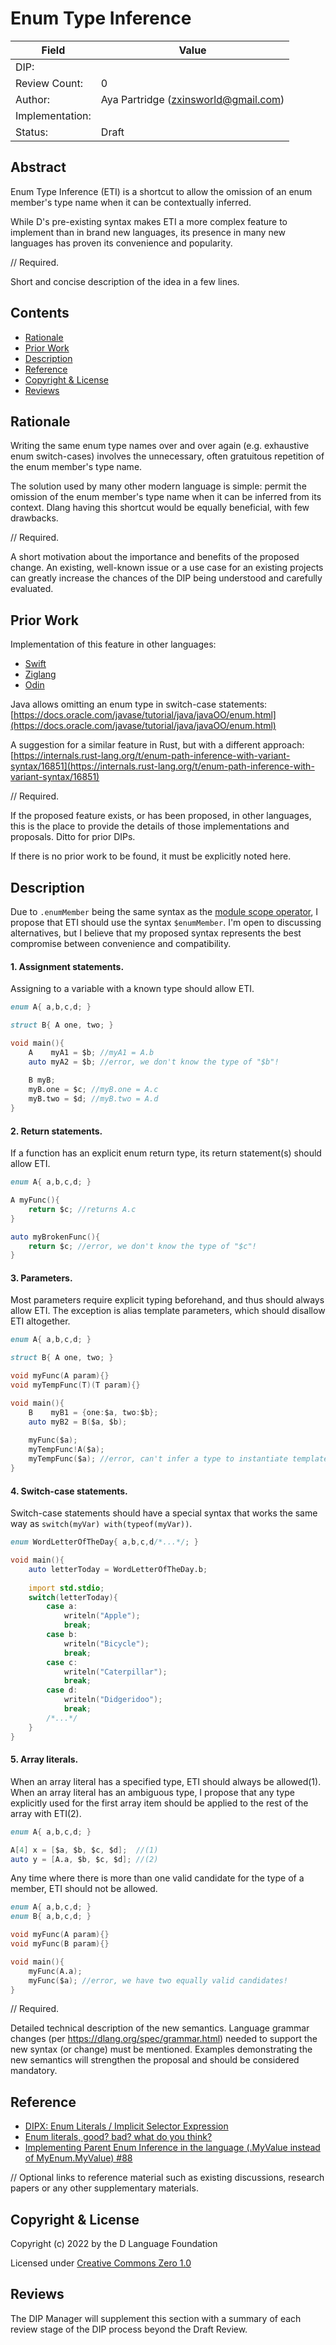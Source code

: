 # Enum Type Inference

| Field           | Value                                                           |
|-----------------|-----------------------------------------------------------------|
| DIP:            |                                                                 |
| Review Count:   | 0                                                               |
| Author:         | Aya Partridge (zxinsworld@gmail.com)                            |
| Implementation: |                                                                 |
| Status:         | Draft                                                           |

## Abstract

Enum Type Inference (ETI) is a shortcut to allow the omission of an enum member's
type name when it can be contextually inferred.

While D's pre-existing syntax makes ETI a more complex feature to implement than in brand
new languages, its presence in many new languages has proven its convenience and popularity.

//
Required.

Short and concise description of the idea in a few lines.

## Contents
* [Rationale](#rationale)
* [Prior Work](#prior-work)
* [Description](#description)
* [Reference](#reference)
* [Copyright & License](#copyright--license)
* [Reviews](#reviews)

## Rationale
Writing the same enum type names over and over again (e.g. exhaustive enum switch-cases)
involves the unnecessary, often gratuitous repetition of the enum member's type name.

The solution used by many other modern language is simple: permit the omission
of the enum member's type name when it can be inferred from its context.
Dlang having this shortcut would be equally beneficial, with few drawbacks.

//
Required.

A short motivation about the importance and benefits of the proposed change.  An existing,
well-known issue or a use case for an existing projects can greatly increase the
chances of the DIP being understood and carefully evaluated.

## Prior Work
Implementation of this feature in other languages:
- [Swift](https://docs.swift.org/swift-book/LanguageGuide/Enumerations.html)
- [Ziglang](https://ziglang.org/documentation/master/#Enum-Literals)
- [Odin](https://odin-lang.org/docs/overview/#implicit-selector-expression)

Java allows omitting an enum type in switch-case statements: [https://docs.oracle.com/javase/tutorial/java/javaOO/enum.html](https://docs.oracle.com/javase/tutorial/java/javaOO/enum.html)

A suggestion for a similar feature in Rust, but with a different approach: [https://internals.rust-lang.org/t/enum-path-inference-with-variant-syntax/16851](https://internals.rust-lang.org/t/enum-path-inference-with-variant-syntax/16851)

//
Required.

If the proposed feature exists, or has been proposed, in other languages, this is the place
to provide the details of those implementations and proposals. Ditto for prior DIPs.

If there is no prior work to be found, it must be explicitly noted here.

## Description
Due to `.enumMember` being the same syntax as the [module scope operator](https://dlang.org/spec/module.html#module_scope_operators),
I propose that ETI should use the syntax `$enumMember`. I'm open to discussing alternatives,
but I believe that my proposed syntax represents the best compromise between convenience and compatibility.

#### 1. Assignment statements.
Assigning to a variable with a known type should allow ETI.
```d
enum A{ a,b,c,d; }

struct B{ A one, two; }

void main(){
    A    myA1 = $b; //myA1 = A.b
    auto myA2 = $b; //error, we don't know the type of "$b"!
    
    B myB;
    myB.one = $c; //myB.one = A.c
    myB.two = $d; //myB.two = A.d
}
```

#### 2. Return statements.
If a function has an explicit enum return type, its return statement(s)
should allow ETI.
```d
enum A{ a,b,c,d; }

A myFunc(){
    return $c; //returns A.c
}

auto myBrokenFunc(){
    return $c; //error, we don't know the type of "$c"!
}
```

#### 3. Parameters.
Most parameters require explicit typing beforehand, and thus should
always allow ETI. The exception is alias template parameters, which
should disallow ETI altogether.
```d
enum A{ a,b,c,d; }

struct B{ A one, two; }

void myFunc(A param){}
void myTempFunc(T)(T param){}

void main(){
    B    myB1 = {one:$a, two:$b};
    auto myB2 = B($a, $b);
    
    myFunc($a);
    myTempFunc!A($a);
    myTempFunc($a); //error, can't infer a type to instantiate template with from "$a"
}
```

#### 4. Switch-case statements.
Switch-case statements should have a special syntax that works the same way as `switch(myVar) with(typeof(myVar))`.
```d
enum WordLetterOfTheDay{ a,b,c,d/*...*/; }

void main(){
    auto letterToday = WordLetterOfTheDay.b;
    
    import std.stdio;
    switch(letterToday){
        case a:
            writeln("Apple");
            break;
        case b:
            writeln("Bicycle");
            break;
        case c:
            writeln("Caterpillar");
            break;
        case d:
            writeln("Didgeridoo");
            break;
        /*...*/
    }
}
```

#### 5. Array literals.
When an array literal has a specified type, ETI should always be allowed(1).
When an array literal has an ambiguous type, I propose that any type explicitly
used for the first array item should be applied to the rest of the array with ETI(2).
```d
enum A{ a,b,c,d; }

A[4] x = [$a, $b, $c, $d];  //(1)
auto y = [A.a, $b, $c, $d]; //(2)
```

Any time where there is more than one valid candidate for the type of a member, ETI should not be allowed.
```d
enum A{ a,b,c,d; }
enum B{ a,b,c,d; }

void myFunc(A param){}
void myFunc(B param){}

void main(){
    myFunc(A.a);
    myFunc($a); //error, we have two equally valid candidates!
}
```

//
Required.

Detailed technical description of the new semantics. Language grammar changes
(per https://dlang.org/spec/grammar.html) needed to support the new syntax
(or change) must be mentioned. Examples demonstrating the new semantics will
strengthen the proposal and should be considered mandatory.

## Reference
- [DIPX: Enum Literals / Implicit Selector Expression](https://forum.dlang.org/thread/yxxhemcpfkdwewvzulxf@forum.dlang.org)
- [Enum literals, good? bad? what do you think?](https://forum.dlang.org/thread/zvhelliyehokebybmttz@forum.dlang.org)
- [Implementing Parent Enum Inference in the language (.MyValue instead of MyEnum.MyValue) #88](https://github.com/dlang/projects/issues/88)

//
Optional links to reference material such as existing discussions, research papers
or any other supplementary materials.

## Copyright & License
Copyright (c) 2022 by the D Language Foundation

Licensed under [Creative Commons Zero 1.0](https://creativecommons.org/publicdomain/zero/1.0/legalcode.txt)

## Reviews
The DIP Manager will supplement this section with a summary of each review stage
of the DIP process beyond the Draft Review.
